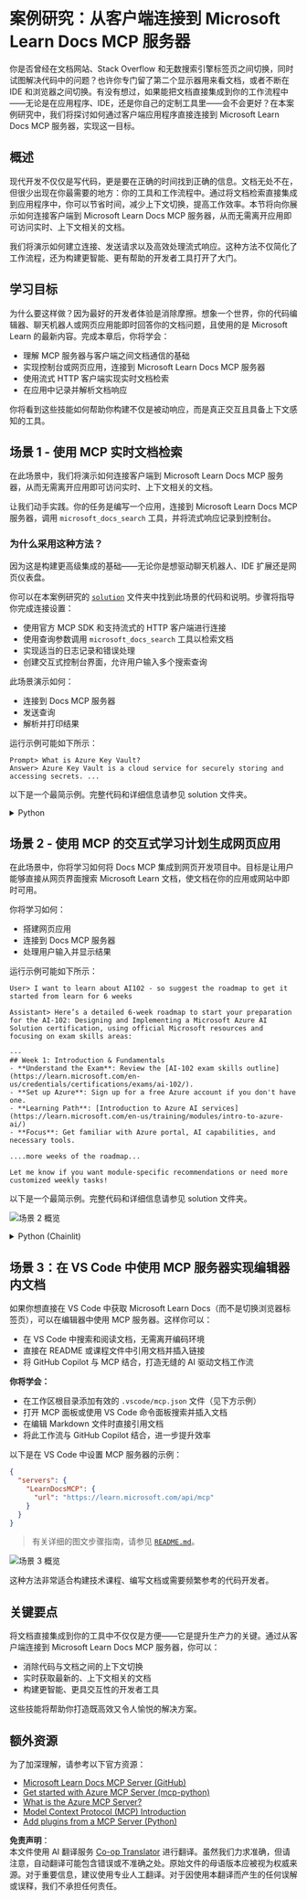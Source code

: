 <!--
CO_OP_TRANSLATOR_METADATA:
{
  "original_hash": "4319d291c9d124ecafea52b3d04bfa0e",
  "translation_date": "2025-07-14T06:19:04+00:00",
  "source_file": "09-CaseStudy/docs-mcp/README.md",
  "language_code": "zh"
}
-->
# 案例研究：从客户端连接到 Microsoft Learn Docs MCP 服务器

你是否曾经在文档网站、Stack Overflow 和无数搜索引擎标签页之间切换，同时试图解决代码中的问题？也许你专门留了第二个显示器用来看文档，或者不断在 IDE 和浏览器之间切换。有没有想过，如果能把文档直接集成到你的工作流程中——无论是在应用程序、IDE，还是你自己的定制工具里——会不会更好？在本案例研究中，我们将探讨如何通过客户端应用程序直接连接到 Microsoft Learn Docs MCP 服务器，实现这一目标。

## 概述

现代开发不仅仅是写代码，更是要在正确的时间找到正确的信息。文档无处不在，但很少出现在你最需要的地方：你的工具和工作流程中。通过将文档检索直接集成到应用程序中，你可以节省时间，减少上下文切换，提高工作效率。本节将向你展示如何连接客户端到 Microsoft Learn Docs MCP 服务器，从而无需离开应用即可访问实时、上下文相关的文档。

我们将演示如何建立连接、发送请求以及高效处理流式响应。这种方法不仅简化了工作流程，还为构建更智能、更有帮助的开发者工具打开了大门。

## 学习目标

为什么要这样做？因为最好的开发者体验是消除摩擦。想象一个世界，你的代码编辑器、聊天机器人或网页应用能即时回答你的文档问题，且使用的是 Microsoft Learn 的最新内容。完成本章后，你将学会：

- 理解 MCP 服务器与客户端之间文档通信的基础
- 实现控制台或网页应用，连接到 Microsoft Learn Docs MCP 服务器
- 使用流式 HTTP 客户端实现实时文档检索
- 在应用中记录并解析文档响应

你将看到这些技能如何帮助你构建不仅是被动响应，而是真正交互且具备上下文感知的工具。

## 场景 1 - 使用 MCP 实时文档检索

在此场景中，我们将演示如何连接客户端到 Microsoft Learn Docs MCP 服务器，从而无需离开应用即可访问实时、上下文相关的文档。

让我们动手实践。你的任务是编写一个应用，连接到 Microsoft Learn Docs MCP 服务器，调用 `microsoft_docs_search` 工具，并将流式响应记录到控制台。

### 为什么采用这种方法？
因为这是构建更高级集成的基础——无论你是想驱动聊天机器人、IDE 扩展还是网页仪表盘。

你可以在本案例研究的 [`solution`](./solution/README.md) 文件夹中找到此场景的代码和说明。步骤将指导你完成连接设置：
- 使用官方 MCP SDK 和支持流式的 HTTP 客户端进行连接
- 使用查询参数调用 `microsoft_docs_search` 工具以检索文档
- 实现适当的日志记录和错误处理
- 创建交互式控制台界面，允许用户输入多个搜索查询

此场景演示如何：
- 连接到 Docs MCP 服务器
- 发送查询
- 解析并打印结果

运行示例可能如下所示：

```
Prompt> What is Azure Key Vault?
Answer> Azure Key Vault is a cloud service for securely storing and accessing secrets. ...
```

以下是一个最简示例。完整代码和详细信息请参见 solution 文件夹。

<details>
<summary>Python</summary>

```python
import asyncio
from mcp.client.streamable_http import streamablehttp_client
from mcp import ClientSession

async def main():
    async with streamablehttp_client("https://learn.microsoft.com/api/mcp") as (read_stream, write_stream, _):
        async with ClientSession(read_stream, write_stream) as session:
            await session.initialize()
            result = await session.call_tool("microsoft_docs_search", {"query": "Azure Functions best practices"})
            print(result.content)

if __name__ == "__main__":
    asyncio.run(main())
```

- 完整实现和日志记录请参见 [`scenario1.py`](../../../../09-CaseStudy/docs-mcp/solution/python/scenario1.py)。
- 安装和使用说明请参见同一文件夹下的 [`README.md`](./solution/python/README.md)。
</details>

## 场景 2 - 使用 MCP 的交互式学习计划生成网页应用

在此场景中，你将学习如何将 Docs MCP 集成到网页开发项目中。目标是让用户能够直接从网页界面搜索 Microsoft Learn 文档，使文档在你的应用或网站中即时可用。

你将学习如何：
- 搭建网页应用
- 连接到 Docs MCP 服务器
- 处理用户输入并显示结果

运行示例可能如下所示：

```
User> I want to learn about AI102 - so suggest the roadmap to get it started from learn for 6 weeks

Assistant> Here’s a detailed 6-week roadmap to start your preparation for the AI-102: Designing and Implementing a Microsoft Azure AI Solution certification, using official Microsoft resources and focusing on exam skills areas:

---
## Week 1: Introduction & Fundamentals
- **Understand the Exam**: Review the [AI-102 exam skills outline](https://learn.microsoft.com/en-us/credentials/certifications/exams/ai-102/).
- **Set up Azure**: Sign up for a free Azure account if you don't have one.
- **Learning Path**: [Introduction to Azure AI services](https://learn.microsoft.com/en-us/training/modules/intro-to-azure-ai/)
- **Focus**: Get familiar with Azure portal, AI capabilities, and necessary tools.

....more weeks of the roadmap...

Let me know if you want module-specific recommendations or need more customized weekly tasks!
```

以下是一个最简示例。完整代码和详细信息请参见 solution 文件夹。

![场景 2 概览](../../../../translated_images/scenario2.0c92726d5cd81f68238e5ba65f839a0b300d5b74b8ca7db28bc8f900c3e7d037.zh.png)

<details>
<summary>Python (Chainlit)</summary>

Chainlit 是一个用于构建对话式 AI 网页应用的框架。它使创建能够调用 MCP 工具并实时显示结果的交互式聊天机器人和助手变得简单。非常适合快速原型开发和用户友好界面。

```python
import chainlit as cl
import requests

MCP_URL = "https://learn.microsoft.com/api/mcp"

@cl.on_message
def handle_message(message):
    query = {"question": message}
    response = requests.post(MCP_URL, json=query)
    if response.ok:
        result = response.json()
        cl.Message(content=result.get("answer", "No answer found.")).send()
    else:
        cl.Message(content="Error: " + response.text).send()
```

- 完整实现请参见 [`scenario2.py`](../../../../09-CaseStudy/docs-mcp/solution/python/scenario2.py)。
- 安装和运行说明请参见 [`README.md`](./solution/python/README.md)。
</details>

## 场景 3：在 VS Code 中使用 MCP 服务器实现编辑器内文档

如果你想直接在 VS Code 中获取 Microsoft Learn Docs（而不是切换浏览器标签页），可以在编辑器中使用 MCP 服务器。这样你可以：
- 在 VS Code 中搜索和阅读文档，无需离开编码环境
- 直接在 README 或课程文件中引用文档并插入链接
- 将 GitHub Copilot 与 MCP 结合，打造无缝的 AI 驱动文档工作流

**你将学会：**
- 在工作区根目录添加有效的 `.vscode/mcp.json` 文件（见下方示例）
- 打开 MCP 面板或使用 VS Code 命令面板搜索并插入文档
- 在编辑 Markdown 文件时直接引用文档
- 将此工作流与 GitHub Copilot 结合，进一步提升效率

以下是在 VS Code 中设置 MCP 服务器的示例：

```json
{
  "servers": {
    "LearnDocsMCP": {
      "url": "https://learn.microsoft.com/api/mcp"
    }
  }
}
```

</details>

> 有关详细的图文步骤指南，请参见 [`README.md`](./solution/scenario3/README.md)。

![场景 3 概览](../../../../translated_images/step4-prompt-chat.12187bb001605efc5077992b621f0fcd1df12023c5dce0464f8eb8f3d595218f.zh.png)

这种方法非常适合构建技术课程、编写文档或需要频繁参考的代码开发者。

## 关键要点

将文档直接集成到你的工具中不仅仅是方便——它是提升生产力的关键。通过从客户端连接到 Microsoft Learn Docs MCP 服务器，你可以：

- 消除代码与文档之间的上下文切换
- 实时获取最新的、上下文相关的文档
- 构建更智能、更具交互性的开发者工具

这些技能将帮助你打造既高效又令人愉悦的解决方案。

## 额外资源

为了加深理解，请参考以下官方资源：

- [Microsoft Learn Docs MCP Server (GitHub)](https://github.com/MicrosoftDocs/mcp)
- [Get started with Azure MCP Server (mcp-python)](https://learn.microsoft.com/en-us/azure/developer/azure-mcp-server/get-started#create-the-python-app)
- [What is the Azure MCP Server?](https://learn.microsoft.com/en-us/azure/developer/azure-mcp-server/)
- [Model Context Protocol (MCP) Introduction](https://modelcontextprotocol.io/introduction)
- [Add plugins from a MCP Server (Python)](https://learn.microsoft.com/en-us/semantic-kernel/concepts/plugins/adding-mcp-plugins)

**免责声明**：  
本文件使用 AI 翻译服务 [Co-op Translator](https://github.com/Azure/co-op-translator) 进行翻译。虽然我们力求准确，但请注意，自动翻译可能包含错误或不准确之处。原始文件的母语版本应被视为权威来源。对于重要信息，建议使用专业人工翻译。对于因使用本翻译而产生的任何误解或误释，我们不承担任何责任。